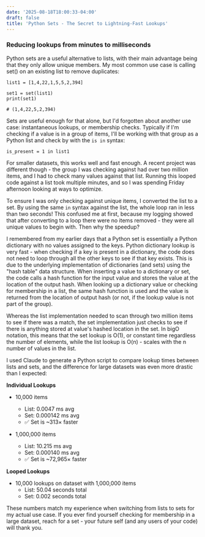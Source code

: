 ```yaml
---
date: '2025-08-18T18:00:33-04:00'
draft: false
title: 'Python Sets - The Secret to Lightning-Fast Lookups'
---
```


### Reducing lookups from minutes to milliseconds

Python sets are a useful alternative to lists, with their main advantage being that they only allow unique members. My most common use case is calling set() on an existing list to remove duplicates:

```
list1 = [1,4,22,1,5,5,2,394]

set1 = set(list1)
print(set1)

# (1,4,22,5,2,394)
```

Sets are useful enough for that alone, but I'd forgotten about another use case: instantaneous lookups, or membership checks. Typically if I'm checking if a value is in a group of items, I'll be working with that group as a Python list and check by with the `is in` syntax:

`is_present = 1 in list1`

For smaller datasets, this works well and fast enough. A recent project was different though - the group I was checking against had over two million items, and I had to check many values against that list. Running this looped code against a list took multiple minutes, and so I was spending Friday afternoon looking at ways to optimize.

To ensure I was only checking against unique items, I converted the list to a set. By using the same `in` syntax against the list, the whole loop ran in less than two seconds!  This confused me at first, because my logging showed that after converting to a loop there were no items removed - they were all unique values to begin with. Then why the speedup?

I remembered from my earlier days that a Python set is essentially a Python dictionary with no values assigned to the keys. Python dictionary lookup is very fast - when checking if a key is present in a dictionary, the code does not need to loop through all the other keys to see if that key exists. This is due to the underlying implementation of dictionaries (and sets) using the "hash table" data structure. When inserting a value to a dictionary or set, the code calls a hash function for the input value and stores the value at the location of the output hash. When looking up a dictionary value or checking for membership in a list, the same hash function is used and the value is returned from the location of output hash (or not, if the lookup value is not part of the group).

Whereas the list implementation needed to scan through two million items to see if there was a match, the set implementation just checks to see if there is anything stored at value's hashed location in the set. In bigO notation, this means that the set lookup is O(1), or constant time regardless the number of elements, while the list lookup is O(n) - scales with the n number of values in the list. 

I used Claude to generate a Python script to compare lookup times between lists and sets, and the difference for large datasets was even more drastic than I expected:

**Individual Lookups**

- 10,000 items  
  - List: 0.0047 ms avg  
  - Set: 0.000142 ms avg  
  - ✅ Set is ~313× faster  

- 1,000,000 items  
  - List: 10.215 ms avg  
  - Set: 0.000140 ms avg  
  - ✅ Set is ~72,965× faster  


**Looped Lookups**

- 10,000 lookups on dataset with 1,000,000 items  
  - List: 50.04 seconds total  
  - Set: 0.002 seconds total  

These numbers match my experience when switching from lists to sets for my actual use case. If you ever find yourself checking for membership in a large dataset, reach for a set - your future self (and any users of your code) will thank you.